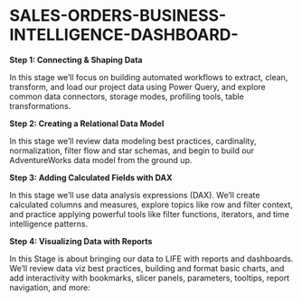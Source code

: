 # SALES-ORDERS-BUSINESS-INTELLIGENCE-DASHBOARD-

**Step 1: Connecting & Shaping Data**

In this stage we’ll focus on building automated workflows to extract, clean, transform, and load our project data using Power Query, and explore common data connectors, storage modes, profiling tools, table transformations.

**Step 2: Creating a Relational Data Model**

In this stage  we’ll review data modeling best practices, cardinality, normalization, filter flow and star schemas, and begin to build our AdventureWorks data model from the ground up.

**Step 3: Adding Calculated Fields with DAX**

In this stage  we’ll use data analysis expressions (DAX). We’ll create calculated columns and measures, explore topics like row and filter context, and practice applying powerful tools like filter functions, iterators, and time intelligence patterns.

**Step 4: Visualizing Data with Reports**

In this Stage  is about bringing our data to LIFE with reports and dashboards. We’ll review data viz best practices, building and format basic charts, and add interactivity with bookmarks, slicer panels, parameters, tooltips, report navigation, and more:





